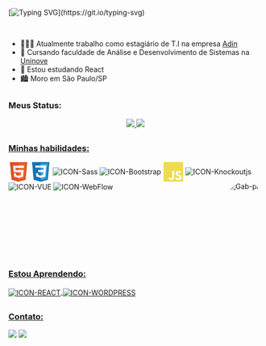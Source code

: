 [![Typing SVG](https://readme-typing-svg.demolab.com?font=Lora&weight=700&size=30&pause=1000&color=58A6FF&center=true&vCenter=true&width=1000&lines=Ol%C3%A1%2C+me+chamo+Gabriel!;Seja+Bem+vindo(a)!)](https://git.io/typing-svg)

<p align="center"><img src="https://komarev.com/ghpvc/?username=GabrielMA0&style=flat-square&color=blue" alt=""></p>

- 👨🏾‍💻 Atualmente trabalho como estagiário de T.I na empresa [Adin](https://adin.com.br/home/#!)
- 📖 Cursando faculdade de Análise e Desenvolvimento de Sistemas na [Uninove](https://www.uninove.br)
- 💭 Estou estudando React
- 🏙️ Moro em São Paulo/SP

##

### Meus Status:

<div align="center">
  <a href="https://github.com/GabrielMA0">
  <img height="130em" src="https://github-readme-stats.vercel.app/api?username=GabrielMA0&_icons=true&theme=tokyonight&include_all_commits=true&count_private=true"/>
  <img height="130em" src="https://github-readme-stats.vercel.app/api/top-langs/?username=GabrielMA0&layout=compact&langs_count=7&theme=tokyonight"/>
</div>
  
  ##

### Minhas habilidades:

<span style="display: inline-block;">
  <img align="center" alt="ICON-HTML" title="HTML" height="40" width="40" src="https://raw.githubusercontent.com/devicons/devicon/master/icons/html5/html5-original.svg">
  <img align="center" alt="ICON-CSS" title="CSS" height="40" width="40" src="https://raw.githubusercontent.com/devicons/devicon/master/icons/css3/css3-original.svg">
  <img align="center" alt="ICON-Sass" title="SASS" height="40" width="40" src="https://cdn-icons-png.flaticon.com/512/5968/5968358.png" />
  <img align="center" alt="ICON-Bootstrap" title="Bootstrap" height="40" width="40" src="https://cdn.jsdelivr.net/gh/devicons/devicon/icons/bootstrap/bootstrap-original-wordmark.svg" />
  <img align="center" alt="ICON-Javascript" title="Javascript" height="40" width="40" src="https://raw.githubusercontent.com/devicons/devicon/master/icons/javascript/javascript-plain.svg">
  <img align="center" alt="ICON-Knockoutjs" title="Knockoutjs" height="40" width="40" src="https://www.sattvasystem.com/wp-content/themes/sattva/assets/images/home/frontend-technology/knockoutjs.svg">
  <img align="center" alt="ICON-VUE" title="Vue" height="30" width="30"src="https://upload.wikimedia.org/wikipedia/commons/9/95/Vue.js_Logo_2.svg" />
  <img align="center" alt="ICON-WebFlow" title="Webflow" height="40" width="40" src="https://cdn.icon-icons.com/icons2/2699/PNG/512/webflow_logo_icon_169218.png" />
  <img align="right" alt="Gab-pic" height="150" style="border-radius:50px;" src="https://anyforsoft.com/static/a2da834e20a93f2114281a1174296b58/17.gif">      
</span>
  
  ### Estou Aprendendo:
<div style="display: inline_block">
<img align="center" alt="ICON-REACT" title="React" height="30" width="40"src="https://cdn.jsdelivr.net/gh/devicons/devicon/icons/react/react-original-wordmark.svg" />
<img align="center" alt="ICON-WORDPRESS" title="Wordpress" height="30" width="30"src="https://upload.wikimedia.org/wikipedia/commons/0/0c/Wordpress_logo_8.png" />
</div>
  
  ##
  
  ### Contato:
  
  <div> 
  <a href = "mailto:moreira.araujo99@gmail.com"><img src="https://img.shields.io/badge/-Gmail-%23333?style=for-the-badge&logo=gmail&logoColor=white" target="_blank"></a>
  <a href="https://www.linkedin.com/in/gabriel-m-araujo/" target="_blank"><img src="https://img.shields.io/badge/-LinkedIn-%230077B5?style=for-the-badge&logo=linkedin&logoColor=white" target="_blank"></a> 
 
  </div>

